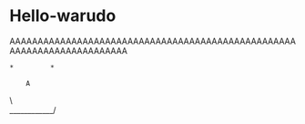 # Hello-warudo
AAAAAAAAAAAAAAAAAAAAAAAAAAAAAAAAAAAAAAAAAAAAAAAAAAAAAAAAAAAAAAAAAAAAAAAA

    *         *
        
        A
        
  \              
   \____________/
